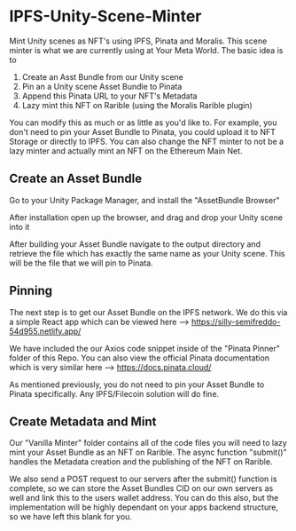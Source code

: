 # IPFS-Unity-Scene-Minter
Mint Unity scenes as NFT's using IPFS, Pinata and Moralis. This scene minter is what we are currently using at Your Meta World. The basic idea is to

1. Create an Asst Bundle from our Unity scene
2. Pin an a Unity scene Asset Bundle to Pinata
3. Append this Pinata URL to your NFT's Metadata
4. Lazy mint this NFT on Rarible (using the Moralis Rarible plugin)

You can modify this as much or as little as you'd like to. For example, you don't need to pin your Asset Bundle to Pinata, you could upload it to NFT Storage or directly to IPFS. You can also change the NFT minter to not be a lazy minter and actually mint an NFT on the Ethereum Main Net.

## Create an Asset Bundle

Go to your Unity Package Manager, and install the "AssetBundle Browser"

After installation open up the browser, and drag and drop your Unity scene into it

After building your Asset Bundle navigate to the output directory and retrieve the file which has exactly the same name as your Unity scene. This will be the file that we will pin to Pinata.

## Pinning

The next step is to get our Asset Bundle on the IPFS network. We do this via a simple React app which can be viewed here --> https://silly-semifreddo-54d955.netlify.app/

We have included the our Axios code snippet inside of the "Pinata Pinner" folder of this Repo. You can also view the official Pinata documentation which is very similar here --> https://docs.pinata.cloud/

As mentioned previously, you do not need to pin your Asset Bundle to Pinata specifically. Any IPFS/Filecoin solution will do fine.

## Create Metadata and Mint

Our "Vanilla Minter" folder contains all of the code files you will need to lazy mint your Asset Bundle as an NFT on Rarible. The async function "submit()" handles the Metadata creation and the publishing of the NFT on Rarible.

We also send a POST request to our servers after the submit() function is complete, so we can store the Asset Bundles CID on our own servers as well and link this to the users wallet address. You can do this also, but the implementation will be highly dependant on your apps backend structure, so we have left this blank for you.
